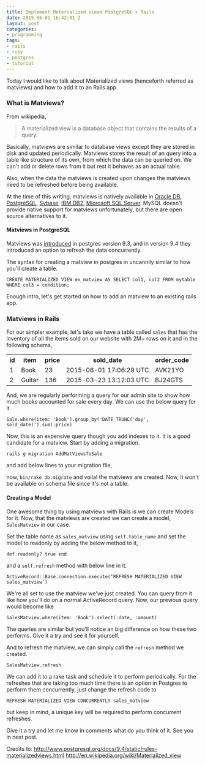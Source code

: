 ```yaml
---
title: Implement Materialized views PostgreSQL + Rails
date: 2015-06-01 16:42:01 Z
layout: post
categories:
- programming
tags:
- rails
- ruby
- postgres
- tutorial
---
```


Today I would like to talk about Materialized views (henceforth referred as matviews) and how to add it to an Rails app.

### What is Matviews?

From wikipedia,

> A materialized view is a database object that contains the results of a query.

Basically, matviews are similar to database views except they are stored in disk and updated periodically. Matviews stores the result of an query into a table like structure of its own, from which the data can be queried on. We can't add or delete rows from it but rest it behaves as an actual table.

<!-- more -->

Also, when the data the matviews is created upon changes the matviews need to be refreshed before being available.

At the time of this writing, matviews is natively available in [Oracle DB](http://docs.oracle.com/cd/B10501_01/server.920/a96567/repmview.htm), [PostgreSQL](http://www.postgresql.org/docs/9.3/static/rules-materializedviews.html), [Sybase](http://infocenter.sybase.com/help/index.jsp?topic=/com.sybase.infocenter.dc00269.1571/doc/html/bde1279401694270.html), [IBM DB2](http://www.ibm.com/developerworks/data/library/techarticle/dm-0509melnyk/), [Microsoft SQL Server](https://msdn.microsoft.com/library/ms191432.aspx). MySQL doesn't provide native support for matviews unfortunately, but there are open source alternatives to it.

#### Matviews in PostgreSQL

Matviews was [introduced](http://wiki.postgresql.org/wiki/Materialized_Views) in postgres version 9.3, and in version 9.4 they introduced an option to refresh the data concurrently.

The syntax for creating a matview in postgres in uncannily similar to how you'll create a table.

`CREATE MATERIALIZED VIEW ex_matview AS SELECT col1, col2 FROM mytable WHERE col3 = condition;`

Enough intro, let's get started on how to add an matview to an existing rails app.

### Matviews in Rails
For our simpler example, let's take we have a table called `sales` that has the inventory of all the items sold on our website with 2M+ rows on it and in the following schema,

<table>
  <tr>
    <th>id<br></th>
    <th>item</th>
    <th>price</th>
    <th>sold_date</th>
    <th>order_code</th>
  </tr>
  <tr>
    <td>1</td>
    <td>Book<br></td>
    <td>23</td>
    <td>2015-06-01 17:06:29 UTC</td>
    <td>AVK21YO</td>
  </tr>
  <tr>
    <td>2</td>
    <td>Guitar</td>
    <td>136<br></td>
    <td>2015-03-23 13:12:03 UTC</td>
    <td>BJ24GTS</td>
  </tr>
</table>


And, we are regularly performing a query for our admin site to show how much books accounted for sale every day. We can use the below query for it

`Sale.where(item: 'Book').group_by('DATE TRUNC('day', sold_date)').sum(:price)`

Now, this is an expensive query though you add indexes to it. It is a good candidate for a matview. Start by adding a migration.

`rails g migration AddMatViewsToSale`

and add below lines to your migration file,

<script src="https://gist.github.com/avinoth/a0b77f2970e230b5f7d4.js"></script>

now, `bin/rake db:migrate` and voila! the matviews are created. Now, it won't be available on schema file since it's not a table.

#### Creating a Model
One awesome thing by using matviews with Rails is we can create Models for it. Now, that the matviews are created we can create a model, `SalesMatview` in our case.

Set the table name as `sales_matview` using `self.table_name` and set the model to readonly by adding the below method to it,

`def readonly?
  true
end`

and a `self.refresh` method with below line in it.

`ActiveRecord::Base.connection.execute(‘REFRESH MATERIALIZED VIEW sales_matview’)`

We're all set to use the matview we've just created. You can query from it like how you'll do on a normal ActiveRecord query. Now, our previous query would become like

`SalesMatview.where(item: 'Book').select(:date, :amount)`

The queries are similar but you'll notice an big difference on how these two performs. Give it a try and see it for yourself.

And to refresh the matview, we can simply call the `refresh` method we created.

`SalesMatview.refresh`

We can add it to a rake task and schedule it to perform periodically. For the refreshes that are taking too much time there is an option in Postgres to perform them concurrently, just change the refresh code to

`REFRESH MATERIALIZED VIEW CONCURRENTLY sales_matview`

but keep in mind, a unique key will be required to perform concurrent refreshes.

Give it a try and let me know in comments what do you think of it. See you in next post.

Credits to:
http://www.postgresql.org/docs/9.4/static/rules-materializedviews.html
http://en.wikipedia.org/wiki/Materialized_view



